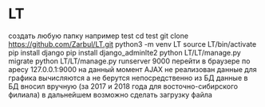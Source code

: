# LT
создать любую папку например test
cd test
git clone https://github.com/Zarbul/LT.git
python3 -m venv LT
source LT/bin/activate
pip install django
pip install django_adminlte2
python LT/LT/manage.py migrate
python LT/LT/manage.py runserver 9000
перейти в браузере по аресу 127.0.0.1:9000
на данный момент AJAX не реализован
данные для графика вычисляются а не берутся непосредственно из БД
данные в БД вносил вручную (за 2017 и 2018 года для восточно-сибирского филиала) в дальнейшем возможно сделать загрузку файла